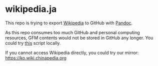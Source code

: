 # wikipedia.ja

This repo is trying to export [Wikipedia](https://www.wikipedia.org/) to GitHub with [Pandoc](https://github.com/jgm/pandoc).

As this repo consumes too much GitHub and personal computing resources, GFM contents would not be stored in GitHub any longer. You could try [this](https://github.com/chinapedia/mediawiki-to-gfm) script locally.

If you cannot access Wikipedia directly, you could try our mirror: https://ko.wiki.chinapedia.org

